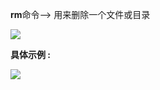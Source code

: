  **rm**命令--> 用来删除一个文件或目录

![][0]

**具体示例 :**

**![][1]**

[0]: ./img/20160804222243260.png
[1]: ./img/20160804224131095.png